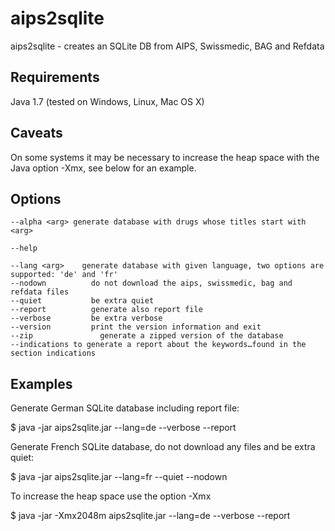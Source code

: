 aips2sqlite
===========

aips2sqlite - creates an SQLite DB from AIPS, Swissmedic, BAG and Refdata

## Requirements

Java 1.7 (tested on Windows, Linux, Mac OS X)

## Caveats

On some systems it may be necessary to increase the heap space with the Java option -Xmx, see below for an example.

## Options

```
--alpha <arg> generate database with drugs whose titles start with <arg>

--help

--lang <arg>	generate database with given language, two options are supported: 'de' and 'fr'
--nodown		  do not download the aips, swissmedic, bag and refdata files
--quiet			  be extra quiet
--report		  generate also report file
--verbose		  be extra verbose
--version		  print the version information and exit
--zip			    generate a zipped version of the database 
--indications to generate a report about the keywords…found in the section indications
```

## Examples

Generate German SQLite database including report file:

$ java -jar aips2sqlite.jar --lang=de --verbose --report

Generate French SQLite database, do not download any files and be extra quiet:

$ java -jar aips2sqlite.jar --lang=fr --quiet --nodown

To increase the heap space use the option -Xmx

$ java -jar -Xmx2048m aips2sqlite.jar --lang=de --verbose --report
